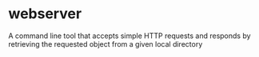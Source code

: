# webserver
A command line tool that accepts simple HTTP requests and responds by retrieving the requested object from a given local directory
